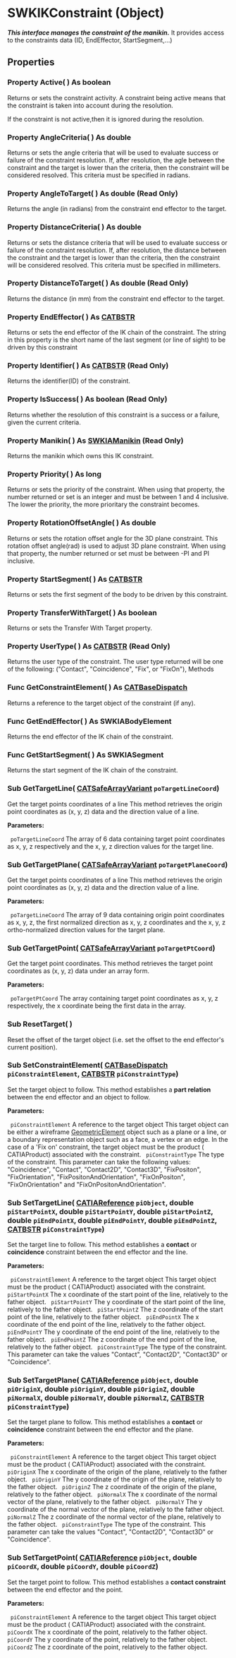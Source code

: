 # SWKIKConstraint (Object)

**_This interface manages the constraint of the manikin._**
It provides access to the constraints data (ID, EndEffector, StartSegment,...)

## Properties

### Property **Active**( ) As boolean

Returns or sets the constraint activity.
A constraint being active means that the constraint is taken into
account during the resolution.

If the constraint is not active,then it is ignored during the resolution.  
### Property **AngleCriteria**( ) As double

Returns or sets the angle criteria that will be used to evaluate success or failure of the constraint resolution. If, after resolution, the agle between the constraint and the target is lower than the criteria, then the constraint will be considered resolved. This criteria must be specified in radians.  
### Property **AngleToTarget**( ) As double (Read Only)

Returns the angle (in radians) from the constraint end effector to the target.  
### Property **DistanceCriteria**( ) As double

Returns or sets the distance criteria that will be used to evaluate success or failure of the constraint resolution. If, after resolution, the distance between the constraint and the target is lower than the criteria, then the constraint will be considered resolved. This criteria must be specified in millimeters.  
### Property **DistanceToTarget**( ) As double (Read Only)

Returns the distance (in mm) from the constraint end effector to the target.  
### Property **EndEffector**( ) As [CATBSTR](../System/typedef_CATBSTR_8129.md)

Returns or sets the end effector of the IK chain of the constraint. The string in this property is the short name of the last segment (or line of sight) to be driven by this constraint  
### Property **Identifier**( ) As [CATBSTR](../System/typedef_CATBSTR_8129.md) (Read Only)

Returns the identifier(ID) of the constraint.  
### Property **IsSuccess**( ) As boolean (Read Only)

Returns whether the resolution of this constraint is a success or a failure, given the current criteria.  
### Property **Manikin**( ) As [SWKIAManikin](../DNBHumanModelingInterfaces/interface_SWKManikin_20702.md) (Read Only)

Returns the manikin which owns this IK constraint.  
### Property **Priority**( ) As long

Returns or sets the priority of the constraint.
When using that property, the number returned or set
is an integer and must be between 1 and 4 inclusive.
The lower the priority, the more prioritary the constraint becomes.  
### Property **RotationOffsetAngle**( ) As double

Returns or sets the rotation offset angle for the 3D plane constraint.
This rotation offset angle(rad) is used to adjust 3D plane constraint.
When using that property, the number returned or set
must be between -PI and PI inclusive.

### Property **StartSegment**( ) As [CATBSTR](../System/typedef_CATBSTR_8129.md)

Returns or sets the first segment of the body to be driven by this constraint.  
### Property **TransferWithTarget**( ) As boolean

Returns or sets the Transfer With Target property.  
### Property **UserType**( ) As [CATBSTR](../System/typedef_CATBSTR_8129.md) (Read Only)

Returns the user type of the constraint. The user type returned will be one of the following: ("Contact", "Coincidence", "Fix", or "FixOn"),  Methods

### Func **GetConstraintElement**( ) As [CATBaseDispatch](../System/interface_CATBaseDispatch_45333.md)

Returns a reference to the target object of the constraint (if any).  
### Func **GetEndEffector**( ) As SWKIABodyElement

Returns the end effector of the IK chain of the constraint.  
### Func **GetStartSegment**( ) As SWKIASegment

Returns the start segment of the IK chain of the constraint.  
### Sub **GetTargetLine**( [CATSafeArrayVariant](../System/typedef_CATSafeArrayVariant_73843.md)  `poTargetLineCoord`)

Get the target points coordinates of a line This method retrieves the origin point coordinates as (x, y, z) data and the direction value of a line.

**Parameters:**

` poTargetLineCoord`      The array of 6 data containing target point coordinates as x, y, z respectively and the x, y, z direction values for the target line.

### Sub **GetTargetPlane**( [CATSafeArrayVariant](../System/typedef_CATSafeArrayVariant_73843.md)  `poTargetPlaneCoord`)

Get the target points coordinates of a line This method retrieves the origin point coordinates as (x, y, z) data and the direction value of a line.

**Parameters:**

` poTargetLineCoord`      The array of 9 data containing origin point coordinates as x, y, z, the first normalized direction as x, y, z coordinates and the x, y, z ortho-normalized direction values for the target plane.

### Sub **GetTargetPoint**( [CATSafeArrayVariant](../System/typedef_CATSafeArrayVariant_73843.md)  `poTargetPtCoord`)

Get the target point coordinates. This method retrieves the target point coordinates as (x, y, z) data under an array form.

**Parameters:**

` poTargetPtCoord`      The array containing target point coordinates as x, y, z respectively, the x coordinate being the first data in the array.

### Sub **ResetTarget**( )

Reset the offset of the target object (i.e. set the offset to the end effector's current position).  
### Sub **SetConstraintElement**( [CATBaseDispatch](../System/interface_CATBaseDispatch_45333.md)  `piConstraintElement`,  [CATBSTR](../System/typedef_CATBSTR_8129.md)  `piConstraintType`)

Set the target object to follow. This method establishes a **part relation** between the end effector and an object to follow.

**Parameters:**

` piConstraintElement`      A reference to the target object
This target object can be either a wireframe
[GeometricElement](../SketcherInterfaces/interface_GeometricElement_54654.md) object such as a plane or a line, or a boundary representation object such as a face, a vertex or an edge. In the case of a 'Fix on' constraint, the target object must be the product ( CATIAProduct) associated with the constraint. ` piConstraintType`      The type of the constraint.
This parameter can take the following values: "Coincidence", "Contact", "Contact2D", "Contact3D", "FixPositon", "FixOrientation", "FixPositonAndOrientation", "FixOnPositon", "FixOnOrientation" and "FixOnPositonAndOrientation".

### Sub **SetTargetLine**( [CATIAReference](../InfInterfaces/interface_Reference_17481.md)  `piObject`,  double  `piStartPointX`,  double  `piStartPointY`,  double  `piStartPointZ`,  double  `piEndPointX`,  double  `piEndPointY`,  double  `piEndPointZ`,  [CATBSTR](../System/typedef_CATBSTR_8129.md)  `piConstraintType`)

Set the target line to follow. This method establishes a **contact** or **coincidence** constraint between the end effector and the line.

**Parameters:**

` piConstraintElement`      A reference to the target object
This target object must be the product (
CATIAProduct) associated with the constraint. ` piStartPointX`      The x coordinate of the start point of the line, relatively to the father object.
` piStartPointY`      The y coordinate of the start point of the line, relatively to the father object.
` piStartPointZ`      The z coordinate of the start point of the line, relatively to the father object.
` piEndPointX`      The x coordinate of the end point of the line, relatively to the father object.
` piEndPointY`      The y coordinate of the end point of the line, relatively to the father object.
` piEndPointZ`      The z coordinate of the end point of the line, relatively to the father object.
` piConstraintType`      The type of the constraint.
This parameter can take the values "Contact", "Contact2D", "Contact3D" or "Coincidence".

### Sub **SetTargetPlane**( [CATIAReference](../InfInterfaces/interface_Reference_17481.md)  `piObject`,  double  `piOriginX`,  double  `piOriginY`,  double  `piOriginZ`,  double  `piNormalX`,  double  `piNormalY`,  double  `piNormalZ`,  [CATBSTR](../System/typedef_CATBSTR_8129.md)  `piConstraintType`)

Set the target plane to follow. This method establishes a **contact** or **coincidence** constraint between the end effector and the plane.

**Parameters:**

` piConstraintElement`      A reference to the target object
This target object must be the product (
CATIAProduct) associated with the constraint. ` piOriginX`      The x coordinate of the origin of the plane, relatively to the father object.
` piOriginY`      The y coordinate of the origin of the plane, relatively to the father object.
` piOriginZ`      The z coordinate of the origin of the plane, relatively to the father object.
` piNormalX`      The x coordinate of the normal vector of the plane, relatively to the father object.
` piNormalY`      The y coordinate of the normal vector of the plane, relatively to the father object.
` piNormalZ`      The z coordinate of the normal vector of the plane, relatively to the father object.
` piConstraintType`      The type of the constraint.
This parameter can take the values "Contact", "Contact2D", "Contact3D" or "Coincidence".

### Sub **SetTargetPoint**( [CATIAReference](../InfInterfaces/interface_Reference_17481.md)  `piObject`,  double  `piCoordX`,  double  `piCoordY`,  double  `piCoordZ`)

Set the target point to follow. This method establishes a **contact constraint** between the end effector and the point.

**Parameters:**

` piConstraintElement`      A reference to the target object
This target object must be the product (
CATIAProduct) associated with the constraint. ` piCoordX`      The x coordinate of the point, relatively to the father object.
` piCoordY`      The y coordinate of the point, relatively to the father object.
` piCoordZ`      The z coordinate of the point, relatively to the father object.